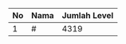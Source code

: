 | No | Nama            | Jumlah Level |
|----|-----------------|--------------|
| 1  | #    |    4319        |
